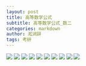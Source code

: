 ```yaml
---
layout: post
title: 高等数学公式
subtitle: 高等数学公式_数二
categories: markdown
author: 淞涧辞
tags: 考研
---
```


![](/assets/folder/0.png)
![](/assets/folder/1.png)
![](/assets/folder/2.png)
![](/assets/folder/3.png)
![](/assets/folder/4.png)
![](/assets/folder/5.png)
![](/assets/folder/6.png)
![](/assets/folder/7.png)
![](/assets/folder/8.png)
![](/assets/folder/9.png)